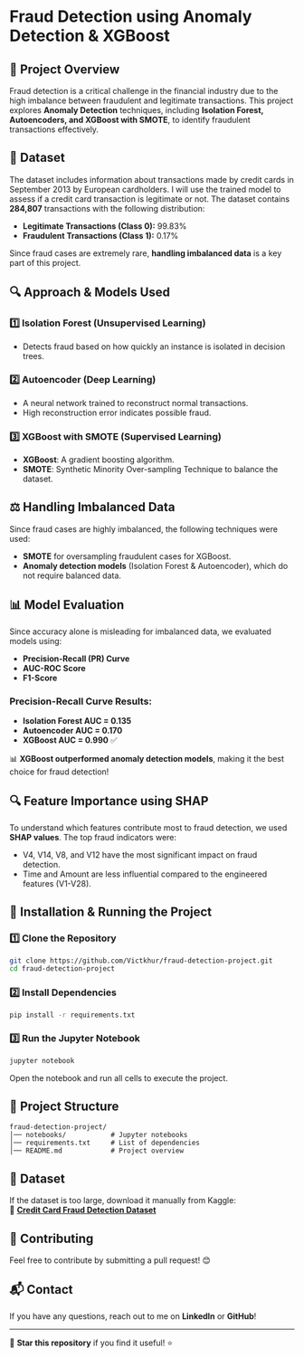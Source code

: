 # Fraud Detection using Anomaly Detection & XGBoost

## 📌 Project Overview
Fraud detection is a critical challenge in the financial industry due to the high imbalance between fraudulent and legitimate transactions. This project explores **Anomaly Detection** techniques, including **Isolation Forest, Autoencoders, and XGBoost with SMOTE**, to identify fraudulent transactions effectively.

## 📂 Dataset
The dataset includes information about transactions made by credit cards in September 2013 by European cardholders. I will use the trained model to assess if a credit card transaction is legitimate or not. The dataset contains **284,807** transactions with the following distribution:
- **Legitimate Transactions (Class 0):** 99.83%
- **Fraudulent Transactions (Class 1):** 0.17%

Since fraud cases are extremely rare, **handling imbalanced data** is a key part of this project.

## 🔍 Approach & Models Used
### 1️⃣ **Isolation Forest (Unsupervised Learning)**
- Detects fraud based on how quickly an instance is isolated in decision trees.

### 2️⃣ **Autoencoder (Deep Learning)**
- A neural network trained to reconstruct normal transactions.
- High reconstruction error indicates possible fraud.

### 3️⃣ **XGBoost with SMOTE (Supervised Learning)**
- **XGBoost**: A gradient boosting algorithm.
- **SMOTE**: Synthetic Minority Over-sampling Technique to balance the dataset.

## ⚖ Handling Imbalanced Data
Since fraud cases are highly imbalanced, the following techniques were used:
-  **SMOTE** for oversampling fraudulent cases for XGBoost.
-  **Anomaly detection models** (Isolation Forest & Autoencoder), which do not require balanced data.

## 📊 Model Evaluation
Since accuracy alone is misleading for imbalanced data, we evaluated models using:
- **Precision-Recall (PR) Curve**
- **AUC-ROC Score**
- **F1-Score**

### **Precision-Recall Curve Results:**
- **Isolation Forest AUC = 0.135**
- **Autoencoder AUC = 0.170**
- **XGBoost AUC = 0.990** ✅

📊 **XGBoost outperformed anomaly detection models**, making it the best choice for fraud detection!

## 🔍 Feature Importance using SHAP
To understand which features contribute most to fraud detection, we used **SHAP values**. The top fraud indicators were:
- V4, V14, V8, and V12 have the most significant impact on fraud detection.
- Time and Amount are less influential compared to the engineered features (V1-V28).

## 🚀 Installation & Running the Project
### **1️⃣ Clone the Repository**
```bash
git clone https://github.com/Victkhur/fraud-detection-project.git
cd fraud-detection-project
```

### **2️⃣ Install Dependencies**
```bash
pip install -r requirements.txt
```

### **3️⃣ Run the Jupyter Notebook**
```bash
jupyter notebook
```
Open the notebook and run all cells to execute the project.

## 📂 Project Structure
```
fraud-detection-project/
│── notebooks/           # Jupyter notebooks
│── requirements.txt     # List of dependencies
│── README.md            # Project overview
```

## 📂 Dataset
If the dataset is too large, download it manually from Kaggle:  
🔗 **[Credit Card Fraud Detection Dataset](https://www.kaggle.com/mlg-ulb/creditcardfraud)**

## 📢 Contributing
Feel free to contribute by submitting a pull request! 😊

## 📬 Contact
If you have any questions, reach out to me on **LinkedIn** or **GitHub**!

---
🚀 **Star this repository** if you find it useful! ⭐

